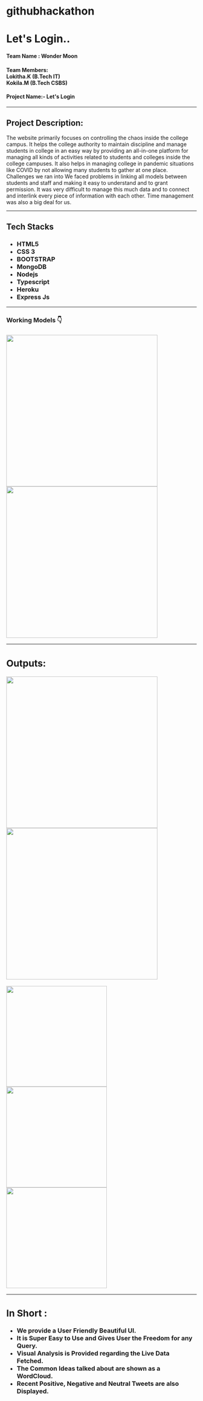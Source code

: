 # githubhackathon
<h1>Let's Login..</h1></a>

<h4>Team Name : Wonder Moon</h4>
<h4>Team Members: <br>Lokitha.K (B.Tech IT)<br>
                  Kokila.M (B.Tech CSBS)
</h4>
<h4> Project Name:- Let's Login</h4>
<hr>
<h2>Project Description:</h2>
<p>
  The website primarily focuses on controlling the chaos inside the college campus. It helps the college authority to maintain discipline and manage students in college in an easy way by providing an all-in-one platform for managing all kinds of activities related to students and colleges inside the college campuses. It also helps in managing college in pandemic situations like COVID by not allowing many students to gather at one place.
Challenges we ran into
We faced problems in linking all models between students and staff and making it easy to understand and to grant permission.
It was very difficult to manage this much data and to connect and interlink every piece of information with each other.
Time management was also a big deal for us.
</p>
<hr>
<h2>Tech Stacks</h2>
<h3>
<ul>
  <li>HTML5</li>
  <li>CSS 3</li>
  <li>BOOTSTRAP</li>
  <li>MongoDB</li>
  <li>Nodejs</li>
  <li>Typescript</li>
  <li>Heroku</li>
  <li>Express Js</li>
  </ul>
</h3>
<hr>
<h3>Working Models 👇<h3>
  <img src = "README_Resources/model1.JPG" width= "400" > <span>  <img src = "README_Resources/model2.JPG" width= "400" >
<hr>
<h2>Outputs:</h2>

<img src = "README_Resources/image1.jpeg" width= "400" > <span>  <img src = "README_Resources/image2.jpeg" width= "400" >

<img src = "README_Resources/image3.jpeg" width= "266" > <span><img src = "README_Resources/image4.jpeg" width= "266" > <span>  <img src = "README_Resources/image5.jpeg" width= "266" >
<hr>
<h2>In Short :</h2>
<ul>
<li> We provide a User Friendly Beautiful UI.</li>
<li> It is Super Easy to Use and Gives User the Freedom for any Query.</li>
<li> Visual Analysis is Provided regarding the Live Data Fetched.</li>
<li> The Common Ideas talked about are shown as a WordCloud.</li>
<li> Recent Positive, Negative and Neutral Tweets are also Displayed.</li></ul>
